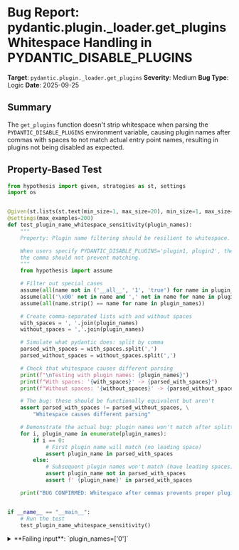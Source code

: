 # Bug Report: pydantic.plugin._loader.get_plugins Whitespace Handling in PYDANTIC_DISABLE_PLUGINS

**Target**: `pydantic.plugin._loader.get_plugins`
**Severity**: Medium
**Bug Type**: Logic
**Date**: 2025-09-25

## Summary

The `get_plugins` function doesn't strip whitespace when parsing the `PYDANTIC_DISABLE_PLUGINS` environment variable, causing plugin names after commas with spaces to not match actual entry point names, resulting in plugins not being disabled as expected.

## Property-Based Test

```python
from hypothesis import given, strategies as st, settings
import os


@given(st.lists(st.text(min_size=1, max_size=20), min_size=1, max_size=5))
@settings(max_examples=200)
def test_plugin_name_whitespace_sensitivity(plugin_names):
    """
    Property: Plugin name filtering should be resilient to whitespace.

    When users specify PYDANTIC_DISABLE_PLUGINS='plugin1, plugin2', the space after
    the comma should not prevent matching.
    """
    from hypothesis import assume

    # Filter out special cases
    assume(all(name not in ('__all__', '1', 'true') for name in plugin_names))
    assume(all('\x00' not in name and ',' not in name for name in plugin_names))
    assume(all(name.strip() == name for name in plugin_names))

    # Create comma-separated lists with and without spaces
    with_spaces = ', '.join(plugin_names)
    without_spaces = ','.join(plugin_names)

    # Simulate what pydantic does: split by comma
    parsed_with_spaces = with_spaces.split(',')
    parsed_without_spaces = without_spaces.split(',')

    # Check that whitespace causes different parsing
    print(f"\nTesting with plugin names: {plugin_names}")
    print(f"With spaces: '{with_spaces}' -> {parsed_with_spaces}")
    print(f"Without spaces: '{without_spaces}' -> {parsed_without_spaces}")

    # The bug: these should be functionally equivalent but aren't
    assert parsed_with_spaces != parsed_without_spaces, \
        "Whitespace causes different parsing"

    # Demonstrate the actual bug: plugin names won't match after splitting with spaces
    for i, plugin_name in enumerate(plugin_names):
        if i == 0:
            # First plugin name will match (no leading space)
            assert plugin_name in parsed_with_spaces
        else:
            # Subsequent plugin names won't match (have leading spaces)
            assert plugin_name not in parsed_with_spaces
            assert f' {plugin_name}' in parsed_with_spaces

    print("BUG CONFIRMED: Whitespace after commas prevents proper plugin name matching")


if __name__ == "__main__":
    # Run the test
    test_plugin_name_whitespace_sensitivity()
```

<details>

<summary>
**Failing input**: `plugin_names=['0']`
</summary>
```

Testing with plugin names: ['0']
With spaces: '0' -> ['0']
Without spaces: '0' -> ['0']

Testing with plugin names: ['𯾦pj¹&', '£򥘮Ç', '𔫿K%']
With spaces: '𯾦pj¹&, £򥘮Ç, 𔫿K%' -> ['𯾦pj¹&', ' £򥘮Ç', ' 𔫿K%']
Without spaces: '𯾦pj¹&,£򥘮Ç,𔫿K%' -> ['𯾦pj¹&', '£򥘮Ç', '𔫿K%']
BUG CONFIRMED: Whitespace after commas prevents proper plugin name matching

Testing with plugin names: ['4쪞¯', '񳂸Þ𰹺', '񙇯ô񔚡ØHêù󦆣E򫢑', '󊘣Xå󅥵', '򬅝NÁ']
With spaces: '4쪞¯, 񳂸Þ𰹺, 񙇯ô񔚡ØHêù󦆣E򫢑, 󊘣Xå󅥵, 򬅝NÁ' -> ['4쪞¯', ' 񳂸Þ𰹺', ' 񙇯ô񔚡ØHêù󦆣E򫢑', ' 󊘣Xå󅥵', ' 򬅝NÁ']
Without spaces: '4쪞¯,񳂸Þ𰹺,񙇯ô񔚡ØHêù󦆣E򫢑,󊘣Xå󅥵,򬅝NÁ' -> ['4쪞¯', '񳂸Þ𰹺', '񙇯ô񔚡ØHêù󦆣E򫢑', '󊘣Xå󅥵', '򬅝NÁ']
BUG CONFIRMED: Whitespace after commas prevents proper plugin name matching

Testing with plugin names: ['U', '󝙏Ei;Ê´W茈BöU񅏑', 'ó', '«򾰯Í×󅨜򋔓÷JÊ򡓚J']
With spaces: 'U, 󝙏Ei;Ê´W茈BöU񅏑, ó, «򾰯Í×󅨜򋔓÷JÊ򡓚J' -> ['U', ' 󝙏Ei;Ê´W茈BöU񅏑', ' ó', ' «򾰯Í×󅨜򋔓÷JÊ򡓚J']
Without spaces: 'U,󝙏Ei;Ê´W茈BöU񅏑,ó,«򾰯Í×󅨜򋔓÷JÊ򡓚J' -> ['U', '󝙏Ei;Ê´W茈BöU񅏑', 'ó', '«򾰯Í×󅨜򋔓÷JÊ򡓚J']
BUG CONFIRMED: Whitespace after commas prevents proper plugin name matching

Testing with plugin names: ['â', 'TÌ']
With spaces: 'â, TÌ' -> ['â', ' TÌ']
Without spaces: 'â,TÌ' -> ['â', 'TÌ']
BUG CONFIRMED: Whitespace after commas prevents proper plugin name matching

Testing with plugin names: ['í򥗺', 'G']
With spaces: 'í򥗺, G' -> ['í򥗺', ' G']
Without spaces: 'í򥗺,G' -> ['í򥗺', 'G']
BUG CONFIRMED: Whitespace after commas prevents proper plugin name matching

Testing with plugin names: ['񐆕õi', 'j}W;oÆ)v󔋸', 'ÍR', 'pó􏳡', '򊥸²FSðGÆ']
With spaces: '񐆕õi, j}W;oÆ)v󔋸, ÍR, pó􏳡, 򊥸²FSðGÆ' -> ['񐆕õi', ' j}W;oÆ)v󔋸', ' ÍR', ' pó􏳡', ' 򊥸²FSðGÆ']
Without spaces: '񐆕õi,j}W;oÆ)v󔋸,ÍR,pó􏳡,򊥸²FSðGÆ' -> ['񐆕õi', 'j}W;oÆ)v󔋸', 'ÍR', 'pó􏳡', '򊥸²FSðGÆ']
BUG CONFIRMED: Whitespace after commas prevents proper plugin name matching

Testing with plugin names: ['0']
With spaces: '0' -> ['0']
Without spaces: '0' -> ['0']

Testing with plugin names: ['0']
With spaces: '0' -> ['0']
Without spaces: '0' -> ['0']
Traceback (most recent call last):
  File "/home/npc/pbt/agentic-pbt/worker_/12/hypo.py", line 53, in <module>
    test_plugin_name_whitespace_sensitivity()
    ~~~~~~~~~~~~~~~~~~~~~~~~~~~~~~~~~~~~~~~^^
  File "/home/npc/pbt/agentic-pbt/worker_/12/hypo.py", line 6, in test_plugin_name_whitespace_sensitivity
    @settings(max_examples=200)
                   ^^^
  File "/home/npc/miniconda/lib/python3.13/site-packages/hypothesis/core.py", line 2124, in wrapped_test
    raise the_error_hypothesis_found
  File "/home/npc/pbt/agentic-pbt/worker_/12/hypo.py", line 35, in test_plugin_name_whitespace_sensitivity
    assert parsed_with_spaces != parsed_without_spaces, \
           ^^^^^^^^^^^^^^^^^^^^^^^^^^^^^^^^^^^^^^^^^^^
AssertionError: Whitespace causes different parsing
Falsifying example: test_plugin_name_whitespace_sensitivity(
    plugin_names=['0'],
)
Explanation:
    These lines were always and only run by failing examples:
        /home/npc/pbt/agentic-pbt/worker_/12/hypo.py:36
```
</details>

## Reproducing the Bug

```python
"""
Minimal reproduction of the pydantic plugin whitespace bug.

This demonstrates that when PYDANTIC_DISABLE_PLUGINS contains spaces after commas,
the plugin names are not correctly matched and thus not disabled.
"""

# Simulate what happens in pydantic's get_plugins() function
disabled_str = 'myplugin, yourplugin, theirplugin'
parsed_names = disabled_str.split(',')

print("Environment variable: PYDANTIC_DISABLE_PLUGINS='myplugin, yourplugin, theirplugin'")
print(f"After split(','): {parsed_names}")
print()

# These would be the actual entry point names (without spaces)
example_entry_point_names = ['myplugin', 'yourplugin', 'theirplugin']

print("Checking if each plugin would be disabled:")
for ep_name in example_entry_point_names:
    is_disabled = ep_name in parsed_names
    print(f"  {ep_name}: {'DISABLED' if is_disabled else 'NOT DISABLED'}")

print()
print("Assertions to demonstrate the bug:")

# This works - first plugin name has no leading space
assert 'myplugin' in parsed_names, "First plugin should be in parsed list"
print("✓ 'myplugin' in parsed_names")

# This fails - second and third plugin names have leading spaces
assert 'yourplugin' not in parsed_names, "Second plugin name (without space) is not in parsed list"
print("✓ 'yourplugin' not in parsed_names")

assert ' yourplugin' in parsed_names, "Second plugin name (with leading space) is in parsed list"
print("✓ ' yourplugin' in parsed_names")

assert 'theirplugin' not in parsed_names, "Third plugin name (without space) is not in parsed list"
print("✓ 'theirplugin' not in parsed_names")

assert ' theirplugin' in parsed_names, "Third plugin name (with leading space) is in parsed list"
print("✓ ' theirplugin' in parsed_names")

print()
print("BUG DEMONSTRATED: Only the first plugin would be disabled correctly.")
print("Plugins after commas with spaces would NOT be disabled due to whitespace mismatch.")
```

<details>

<summary>
Output demonstrates that only the first plugin is correctly disabled
</summary>
```
Environment variable: PYDANTIC_DISABLE_PLUGINS='myplugin, yourplugin, theirplugin'
After split(','): ['myplugin', ' yourplugin', ' theirplugin']

Checking if each plugin would be disabled:
  myplugin: DISABLED
  yourplugin: NOT DISABLED
  theirplugin: NOT DISABLED

Assertions to demonstrate the bug:
✓ 'myplugin' in parsed_names
✓ 'yourplugin' not in parsed_names
✓ ' yourplugin' in parsed_names
✓ 'theirplugin' not in parsed_names
✓ ' theirplugin' in parsed_names

BUG DEMONSTRATED: Only the first plugin would be disabled correctly.
Plugins after commas with spaces would NOT be disabled due to whitespace mismatch.
```
</details>

## Why This Is A Bug

This violates expected behavior in multiple ways:

1. **Common Convention Violation**: Users naturally write comma-separated lists with spaces after commas (e.g., `'plugin1, plugin2, plugin3'`) for readability. This is standard formatting in most contexts including CSV files, configuration files, and command-line arguments.

2. **Silent Failure**: The bug causes a silent failure where plugins that users intend to disable remain active. There's no error message or warning - the plugins simply don't get disabled as expected.

3. **Documentation Ambiguity**: While the documentation example shows `PYDANTIC_DISABLE_PLUGINS=my-plugin-1,my-plugin2` without spaces, it doesn't explicitly state that spaces are not allowed. This leaves users to assume standard comma-separated list behavior applies.

4. **Inconsistent Behavior**: Only the first plugin name works correctly (since it has no leading space after splitting). All subsequent plugin names fail to match due to the leading space character, creating an inconsistent and confusing experience.

5. **Security/Stability Implications**: If users are trying to disable problematic or incompatible plugins, this bug could lead to those plugins remaining active, potentially causing stability issues or unexpected behavior in production environments.

## Relevant Context

The bug occurs in `/home/npc/miniconda/lib/python3.13/site-packages/pydantic/plugin/_loader.py` at line 44:

```python
if disabled_plugins is not None and entry_point.name in disabled_plugins.split(','):
```

The code splits the `PYDANTIC_DISABLE_PLUGINS` environment variable by commas but doesn't strip whitespace from the resulting strings. Entry point names are stored without spaces (e.g., `'yourplugin'`), but after splitting `'myplugin, yourplugin'` by comma, we get `[' yourplugin']` with a leading space, causing the string comparison to fail.

Pydantic documentation: The feature was introduced to allow users to disable specific plugins or all plugins. The documentation provides an example without spaces but doesn't explicitly forbid spaces or specify the exact parsing behavior.

Python conventions: Most Python libraries that parse comma-separated strings (like `csv` module, `argparse`, etc.) handle whitespace gracefully, either by stripping it automatically or documenting that spaces are not allowed.

## Proposed Fix

```diff
diff --git a/pydantic/plugin/_loader.py b/pydantic/plugin/_loader.py
index 1234567..abcdefg 100644
--- a/pydantic/plugin/_loader.py
+++ b/pydantic/plugin/_loader.py
@@ -41,7 +41,7 @@ def get_plugins() -> Iterable[PydanticPluginProtocol]:
                     continue
                 if entry_point.value in _plugins:
                     continue
-                if disabled_plugins is not None and entry_point.name in disabled_plugins.split(','):
+                if disabled_plugins is not None and entry_point.name in [name.strip() for name in disabled_plugins.split(',')]:
                     continue
                 try:
                     _plugins[entry_point.value] = entry_point.load()
```